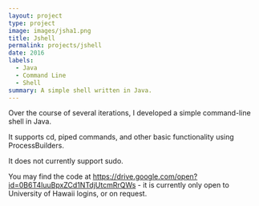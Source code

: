 ```yaml
---
layout: project
type: project
image: images/jsha1.png
title: Jshell
permalink: projects/jshell
date: 2016
labels:
  - Java
  - Command Line
  - Shell
summary: A simple shell written in Java.
---
```


Over the course of several iterations, I developed a simple command-line shell in Java.

It supports cd, piped commands, and other basic functionality using ProcessBuilders.

It does not currently support sudo.

You may find the code at https://drive.google.com/open?id=0B6T4luuBpxZCd1NTdjUtcmRrQWs - it is currently only open to University of Hawaii logins, or on request.